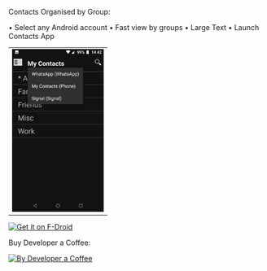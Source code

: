 Contacts Organised by Group:

• Select any Android account
• Fast view by groups
• Large Text
• Launch Contacts App

<table><tr><td>
<img src="https://github.com/StarGW-net/contacts/blob/main/metadata/en-US/images/phoneScreenshots/1.png?raw=true"
     alt="Contacts"
     height="320">
</td></tr></table>

[<img src="https://fdroid.gitlab.io/artwork/badge/get-it-on.png"
     alt="Get it on F-Droid"
     height="80">](https://www.stargw.net/android/apks.html?net.stargw.contacts)
    
Buy Developer a Coffee:
<br>

[<img src="https://www.stargw.net/android/karma/images/coffee-buy2.png"
     alt="By Developer a Coffee"
     height="120">](https://www.stargw.net/dosh/donate.html?android)
     
